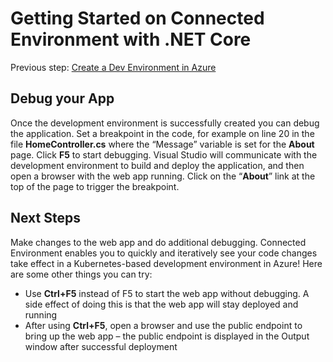 # Getting Started on Connected Environment with .NET Core

Previous step: [Create a Dev Environment in Azure](get-started-netcore-visualstudio-03.md)

## Debug your App
Once the development environment is successfully created you can debug the application. Set a breakpoint in the code, for example on line 20 in the file **HomeController.cs** where the “Message” variable is set for the **About** page. Click **F5** to start debugging. Visual Studio will communicate with the development environment to build and deploy the application, and then open a browser with the web app running. Click on the “**About**” link at the top of the page to trigger the breakpoint.

## Next Steps
Make changes to the web app and do additional debugging. Connected Environment enables you to quickly and iteratively see your code changes take effect in a Kubernetes-based development environment in Azure!
Here are some other things you can try:
- Use **Ctrl+F5** instead of F5 to start the web app without debugging. A side effect of doing this is that the web app will stay deployed and running
- After using **Ctrl+F5**, open a browser and use the public endpoint to bring up the web app – the public endpoint is displayed in the Output window after successful deployment